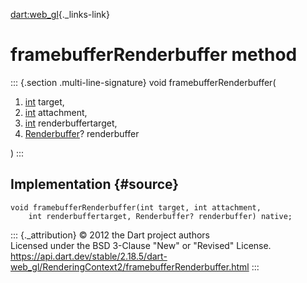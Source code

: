 [dart:web\_gl](../../dart-web_gl/dart-web_gl-library){._links-link}

framebufferRenderbuffer method
==============================

::: {.section .multi-line-signature}
void framebufferRenderbuffer(

1.  [int](../../dart-core/int-class) target,
2.  [int](../../dart-core/int-class) attachment,
3.  [int](../../dart-core/int-class) renderbuffertarget,
4.  [Renderbuffer](../renderbuffer-class)? renderbuffer

)
:::

Implementation {#source}
--------------

``` {.language-dart data-language="dart"}
void framebufferRenderbuffer(int target, int attachment,
    int renderbuffertarget, Renderbuffer? renderbuffer) native;
```

::: {._attribution}
© 2012 the Dart project authors\
Licensed under the BSD 3-Clause \"New\" or \"Revised\" License.\
<https://api.dart.dev/stable/2.18.5/dart-web_gl/RenderingContext2/framebufferRenderbuffer.html>
:::
